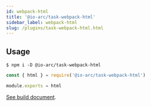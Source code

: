 ```yaml
---
id: webpack-html
title: '@io-arc/task-webpack-html'
sidebar_label: webpack-html
slug: /plugins/task-webpack-html.html
---
```


## Usage

```shell
$ npm i -D @io-arc/task-webpack-html
```

```js title="webpack.config.js"
const { html } = require('@io-arc/task-webpack-html')

module.exports = html
```

[See build document](../../build/html.md).
